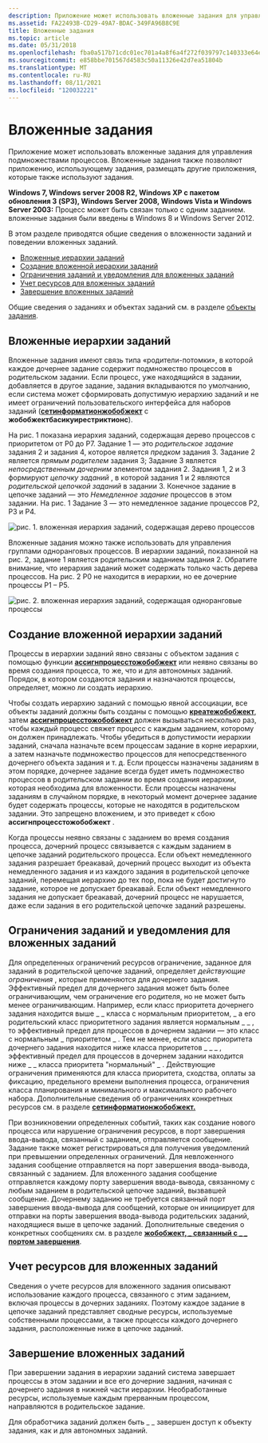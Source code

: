 ```yaml
---
description: Приложение может использовать вложенные задания для управления подмножествами процессов. Вложенные задания также позволяют приложению, использующему задания, размещать другие приложения, которые также используют задания.
ms.assetid: FA22493B-CD29-49A7-BDAC-349FA96B8C9E
title: Вложенные задания
ms.topic: article
ms.date: 05/31/2018
ms.openlocfilehash: fba0a517b71cdc01ec701a4a8f6a4f272f039797c140333e64ecad5532aca23f
ms.sourcegitcommit: e858bbe701567d4583c50a11326e42d7ea51804b
ms.translationtype: MT
ms.contentlocale: ru-RU
ms.lasthandoff: 08/11/2021
ms.locfileid: "120032221"
---
```

# <a name="nested-jobs"></a>Вложенные задания

Приложение может использовать вложенные задания для управления подмножествами процессов. Вложенные задания также позволяют приложению, использующему задания, размещать другие приложения, которые также используют задания.

**Windows 7, Windows server 2008 R2, Windows XP с пакетом обновления 3 (SP3), Windows Server 2008, Windows Vista и Windows Server 2003:** Процесс может быть связан только с одним заданием. вложенные задания были введены в Windows 8 и Windows Server 2012.

В этом разделе приводятся общие сведения о вложенности заданий и поведении вложенных заданий.

-   [Вложенные иерархии заданий](#nested-job-hierarchies)
-   [Создание вложенной иерархии заданий](#creating-a-nested-job-hierarchy)
-   [Ограничения заданий и уведомления для вложенных заданий](#job-limits-and-notifications-for-nested-jobs)
-   [Учет ресурсов для вложенных заданий](#resource-accounting-for-nested-jobs)
-   [Завершение вложенных заданий](#termination-of-nested-jobs)

Общие сведения о заданиях и объектах заданий см. в разделе [объекты задания](job-objects.md).

## <a name="nested-job-hierarchies"></a>Вложенные иерархии заданий

Вложенные задания имеют связь типа «родители-потомки», в которой каждое дочернее задание содержит подмножество процессов в родительском задании. Если процесс, уже находящийся в задании, добавляется в другое задание, задания вкладываются по умолчанию, если система может сформировать допустимую иерархию заданий и не имеет ограничений пользовательского интерфейса для наборов заданий ([**сетинформатионжобобжект**](/windows/win32/api/jobapi2/nf-jobapi2-setinformationjobobject) с **жобобжектбасикуирестриктионс**).

На рис. 1 показана иерархия заданий, содержащая дерево процессов с приоритетом от P0 до P7. Задание 1 — это *родительское задание* задания 2 и задания 4, которое является *предком* задания 3. Задание 2 является *прямым родителем* задания 3; Задание 3 является *непосредственным дочерним* элементом задания 2. Задания 1, 2 и 3 формируют *цепочку заданий* , в которой задания 1 и 2 являются *родительской цепочкой заданий* в задании 3. Конечное задание в цепочке заданий — это *Немедленное задание* процессов в этом задании. На рис. 1 Задание 3 — это немедленное задание процессов P2, P3 и P4.

![рис. 1. вложенная иерархия заданий, содержащая дерево процессов](images/nested-jobs-a.png)

Вложенные задания можно также использовать для управления группами одноранговых процессов. В иерархии заданий, показанной на рис. 2, задание 1 является родительским заданием задания 2. Обратите внимание, что иерархия заданий может содержать только часть дерева процессов. На рис. 2 P0 не находится в иерархии, но ее дочерние процессы P1 – P5.

![рис. 2. вложенная иерархия заданий, содержащая одноранговые процессы](images/nested-jobs-b.png)

## <a name="creating-a-nested-job-hierarchy"></a>Создание вложенной иерархии заданий

Процессы в иерархии заданий явно связаны с объектом задания с помощью функции [**ассигнпроцесстожобобжект**](/windows/win32/api/jobapi2/nf-jobapi2-assignprocesstojobobject) или неявно связаны во время создания процесса, то же, что и для автономных заданий. Порядок, в котором создаются задания и назначаются процессы, определяет, можно ли создать иерархию.

Чтобы создать иерархию заданий с помощью явной ассоциации, все объекты заданий должны быть созданы с помощью [**креатежобобжект**](/windows/desktop/api/WinBase/nf-winbase-createjobobjecta), затем [**ассигнпроцесстожобобжект**](/windows/win32/api/jobapi2/nf-jobapi2-assignprocesstojobobject) должен вызываться несколько раз, чтобы каждый процесс свяжет процесс с каждым заданием, которому он должен принадлежать. Чтобы убедиться в допустимости иерархии заданий, сначала назначьте всем процессам задание в корне иерархии, а затем назначьте подмножество процессов для непосредственного дочернего объекта задания и т. д. Если процессы назначены заданиям в этом порядке, дочернее задание всегда будет иметь подмножество процессов в родительском задании во время создания иерархии, которая необходима для вложенности. Если процессы назначены заданиям в случайном порядке, в некоторый момент дочернее задание будет содержать процессы, которые не находятся в родительском задании. Это запрещено вложением, и это приведет к сбою **ассигнпроцесстожобобжект** .

Когда процессы неявно связаны с заданием во время создания процесса, дочерний процесс связывается с каждым заданием в цепочке заданий родительского процесса. Если объект немедленного задания разрешает бреакавай, дочерний процесс выходит из объекта немедленного задания и из каждого задания в родительской цепочке заданий, перемещая иерархию до тех пор, пока не будет достигнуто задание, которое не допускает бреакавай. Если объект немедленного задания не допускает бреакавай, дочерний процесс не нарушается, даже если задания в его родительской цепочке заданий разрешены.

## <a name="job-limits-and-notifications-for-nested-jobs"></a>Ограничения заданий и уведомления для вложенных заданий

Для определенных ограничений ресурсов ограничение, заданное для заданий в родительской цепочке заданий, определяет *действующие ограничения* , которые применяются для дочернего задания. Эффективный предел для дочернего задания может быть более ограничивающим, чем ограничение его родителя, но не может быть менее ограничивающим. Например, если класс приоритета дочернего задания находится выше \_ \_ класса с нормальным приоритетом, \_ а его родительский класс приоритетного задания является нормальным \_ \_ , то эффективный предел для процессов в дочернем задании — это класс с нормальным \_ приоритетом \_ . Тем не менее, если класс приоритета дочернего задания находится ниже класса приоритетов \_ \_ \_ , эффективный предел для процессов в дочернем задании находится ниже \_ \_ класса приоритета "нормальный" \_ . Действующие ограничения применяются для класса приоритета, сходства, оплаты за фиксацию, предельного времени выполнения процесса, ограничения класса планирования и минимального и максимального рабочего набора. Дополнительные сведения об ограничениях конкретных ресурсов см. в разделе [ **сетинформатионжобобжект.**](/windows/win32/api/jobapi2/nf-jobapi2-setinformationjobobject)

При возникновении определенных событий, таких как создание нового процесса или нарушение ограничения ресурсов, в порт завершения ввода-вывода, связанный с заданием, отправляется сообщение. Задание также может регистрироваться для получения уведомлений при превышении определенных ограничений. Для невложенного задания сообщение отправляется на порт завершения ввода-вывода, связанный с заданием. Для вложенного задания сообщение отправляется каждому порту завершения ввода-вывода, связанному с любым заданием в родительской цепочке заданий, вызвавшей сообщение. Дочернему заданию не требуется связанный порт завершения ввода-вывода для сообщений, которые он инициирует для отправки на порты завершения ввода-вывода родительских заданий, находящиеся выше в цепочке заданий. Дополнительные сведения о конкретных сообщениях см. в разделе [**жобобжект, \_ связанный с \_ \_ портом завершения**](/windows/desktop/api/WinNT/ns-winnt-jobobject_associate_completion_port).

## <a name="resource-accounting-for-nested-jobs"></a>Учет ресурсов для вложенных заданий

Сведения о учете ресурсов для вложенного задания описывают использование каждого процесса, связанного с этим заданием, включая процессы в дочерних заданиях. Поэтому каждое задание в цепочке заданий представляет сводные ресурсы, используемые собственными процессами, а также процессы каждого дочернего задания, расположенные ниже в цепочке заданий.

## <a name="termination-of-nested-jobs"></a>Завершение вложенных заданий

При завершении задания в иерархии заданий система завершает процессы в этом задании и все его дочерние задания, начиная с дочернего задания в нижней части иерархии. Необработанные ресурсы, используемые каждым прерванным процессом, направляются в родительское задание.

Для обработчика заданий должен быть \_ \_ завершен доступ к объекту задания, как и для автономных заданий.

 

 
